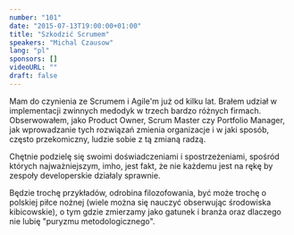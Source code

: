 ```yaml
---
number: "101"
date: "2015-07-13T19:00:00+01:00"
title: "Szkodzić Scrumem"
speakers: "Michal Czausow"
lang: "pl"
sponsors: []
videoURL: ""
draft: false
---
```


Mam do czynienia ze Scrumem i Agile'm już od kilku lat. Brałem udział w implementacji zwinnych medodyk w trzech bardzo różnych firmach. Obserwowałem, jako Product Owner, Scrum Master czy Portfolio Manager, jak wprowadzanie tych rozwiązań zmienia organizacje i w jaki sposób, często przekomiczny, ludzie sobie z tą zmianą radzą.

Chętnie podzielę się swoimi doświadczeniami i spostrzeżeniami, spośród których najważniejszym, imho, jest fakt, że nie każdemu jest na rękę by zespoły developerskie działaly sprawnie.

Będzie trochę przykładów, odrobina filozofowania, być może trochę o polskiej piłce nożnej (wiele można się nauczyć obserwując środowiska kibicowskie), o tym gdzie zmierzamy jako gatunek i branża oraz dlaczego nie lubię "puryzmu metodologicznego".


